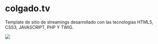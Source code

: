 # colgado.tv
Template de sitio de streamings desarrollado con las tecnologias HTML5, CSS3, JAVASCRIPT, PHP Y TWIG. 

![](https://k60.kn3.net/D/8/2/1/A/A/20B.png)
